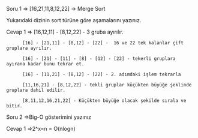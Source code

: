 Soru 1 => [16,21,11,8,12,22] -> Merge Sort

Yukarıdaki dizinin sort türüne göre aşamalarını yazınız.



Cevap 1 =>
          [16,12,11] - [8,12,22] -  3  gruba ayırılır.

          [16] - [21,11] - [8,12] - [22] -  16 ve 22 tek kalanlar çift gruplara ayrılır.

          [16] - [21] - [11] - [8] - [12] - [22] - tekerli gruplara ayırana kadar bunu tekrar et.

          [16] - [11,21] - [8,12] - [22] - 2. adımdaki işlem tekrarla

          [11,16,21] - [8,12,22] - tekli gruplar küçükten büyüğe şeklinde gruplara dahil edilir.

          [8,11,12,16,21,22] - Küçükten büyüğe olacak şekilde sırala ve bitir.






Soru 2 =>Big-O gösterimini yazınız



Cevap 1 =>2^x=n = O(nlogn)



